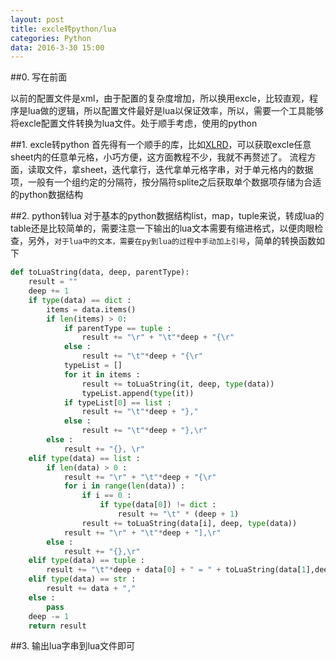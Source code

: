 ```yaml
---
layout: post
title: excle转python/lua
categories: Python
data: 2016-3-30 15:00
---
```


##0. 写在前面

以前的配置文件是xml，由于配置的复杂度增加，所以换用excle，比较直观，程序是lua做的逻辑，所以配置文件最好是lua以保证效率，所以，需要一个工具能够将excle配置文件转换为lua文件。处于顺手考虑，使用的python

##1. excle转python
首先得有一个顺手的库，比如[XLRD](http://pypi.python.org/pypi/xlrd)，可以获取excle任意sheet内的任意单元格，小巧方便，这方面教程不少，我就不再赘述了。
流程方面，读取文件，拿sheet，迭代拿行，迭代拿单元格字串，对于单元格内的数据项，一般有一个组约定的分隔符，按分隔符splite之后获取单个数据项存储为合适的python数据结构

##2. python转lua
对于基本的python数据结构list，map，tuple来说，转成lua的table还是比较简单的，需要注意一下输出的lua文本需要有缩进格式，以便肉眼检查，另外，`对于lua中的文本，需要在py到lua的过程中手动加上引号`，简单的转换函数如下

```python
def toLuaString(data, deep, parentType):
	result = ""
	deep += 1
	if type(data) == dict :
		items = data.items()
		if len(items) > 0:
			if parentType == tuple :
				result += "\r" + "\t"*deep + "{\r"
			else :
				result += "\t"*deep + "{\r"
			typeList = []
			for it in items :
				result += toLuaString(it, deep, type(data))
				typeList.append(type(it))
			if typeList[0] == list :
				result += "\t"*deep + "},"
			else :
				result += "\t"*deep + "},\r"
		else :
			result += "{}, \r"
	elif type(data) == list :
		if len(data) > 0 :
			result += "\r" + "\t"*deep + "{\r"
			for i in range(len(data)) :
				if i == 0 :
					if type(data[0]) != dict :
						result += "\t" * (deep + 1)
				result += toLuaString(data[i], deep, type(data))
			result += "\r" + "\t"*deep + "],\r"
		else :
			result += "{},\r"
	elif type(data) == tuple :
		result += "\t"*deep + data[0] + " = " + toLuaString(data[1],deep, type(data)) + "\r"
	elif type(data) == str :
		result += data + ","
	else :
		pass
	deep -= 1
	return result
```
##3. 输出lua字串到lua文件即可


